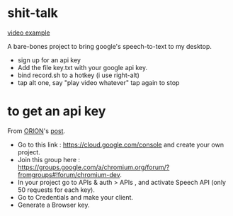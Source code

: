 shit-talk
=========

[video example](https://www.youtube.com/watch?v=leicyB2k22c)

A bare-bones project to bring google's speech-to-text to my desktop.


- sign up for an api key
- Add the file key.txt with your google api key.
- bind record.sh to a hotkey (i use right-alt)
- tap alt one, say "play video whatever" tap again to stop

# to get an api key

From [ORlON](https://gist.github.com/ORlON)'s [post](https://gist.github.com/alotaiba/1730160#comment-1230466). 

- Go to this link : https://cloud.google.com/console and create your own project.
- Join this group here : https://groups.google.com/a/chromium.org/forum/?fromgroups#!forum/chromium-dev.
- In your project go to APIs & auth > APIs , and activate Speech API (only 50 requests for each key).
- Go to Credentials and make your client.
- Generate a Browser key.

